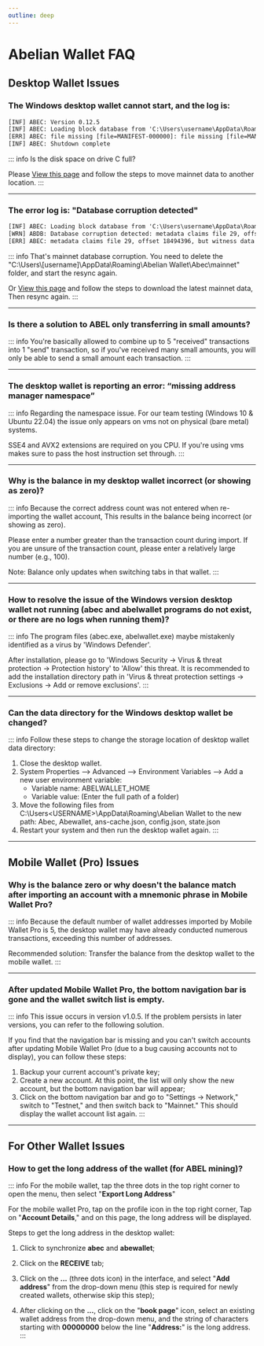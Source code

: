 ```yaml
---
outline: deep
---
```


# Abelian Wallet FAQ

## Desktop Wallet Issues

### <Badge type="warning" text="QUESTION" /> The Windows desktop wallet cannot start, and the log is:
```txt
[INF] ABEC: Version 0.12.5
[INF] ABEC: Loading block database from 'C:\Users\username\AppData\Roaming\Abelian Wallet\Abec\mainnet\blocks_ffldb'
[ERR] ABEC: file missing [file=MANIFEST-000000]: file missing [file=MANIFEST-000000]
[INF] ABEC: Shutdown complete
```

::: info <Badge type="tip" text="ANSWER" />
Is the disk space on drive C full?

Please [View this page](/faq/software-issues/fullnode.html#how-to-move-mainnet-data-to-another-location) and follow the steps to move mainnet data to another location.
:::

---

### <Badge type="warning" text="QUESTION" /> The error log is: "Database corruption detected"
```txt
[INF] ABEC: Loading block database from 'C:\Users\username\AppData\Roaming\Abelian Wallet\Abec\mainnet\blocks_ffldb'
[WRN] ABDB: Database corruption detected: metadata claims file 29, offset 18494396, but witness data is at file 0, offset 0
[ERR] ABEC: metadata claims file 29, offset 18494396, but witness data is at file 0, offset 0
```

::: info <Badge type="tip" text="ANSWER" />
That's mainnet database corruption. You need to delete the "C:\Users\\[username]\AppData\Roaming\Abelian Wallet\Abec\mainnet" folder, and start the resync again.

Or [View this page](/downloads/mainnet-db) and follow the steps to download the latest mainnet data, Then resync again.
:::

---

### <Badge type="warning" text="QUESTION" /> Is there a solution to ABEL only transferring in small amounts?

::: info <Badge type="tip" text="ANSWER" />
You're basically allowed to combine up to 5 "received" transactions into 1 "send" transaction, so if you've received many small amounts, you will only be able to send a small amount each transaction.
:::

---

### <Badge type="warning" text="QUESTION" /> The desktop wallet is reporting an error: “missing address manager namespace”

::: info <Badge type="tip" text="ANSWER" />
Regarding the namespace issue. For our team testing (Windows 10 & Ubuntu 22.04) the issue only appears on vms not on physical (bare metal) systems.

SSE4 and AVX2 extensions are required on you CPU. If you're using vms makes sure to pass the host instruction set through. 
:::

---

### <Badge type="warning" text="QUESTION" /> Why is the balance in my desktop wallet incorrect (or showing as zero)?

::: info <Badge type="tip" text="ANSWER" />
Because the correct address count was not entered when re-importing the wallet account, This results in the balance being incorrect (or showing as zero).

Please enter a number greater than the transaction count during import. If you are unsure of the transaction count, please enter a relatively large number (e.g., 100).

Note: Balance only updates when switching tabs in that wallet.
:::

---

### <Badge type="warning" text="QUESTION" /> How to resolve the issue of the Windows version desktop wallet not running (abec and abelwallet programs do not exist, or there are no logs when running them)?

::: info <Badge type="tip" text="ANSWER" />
The program files (abec.exe, abelwallet.exe) maybe mistakenly identified as a virus by 'Windows Defender'.

After installation, please go to 'Windows Security -> Virus & threat protection -> Protection history' to 'Allow' this threat. It is recommended to add the installation directory path in 'Virus & threat protection settings -> Exclusions -> Add or remove exclusions'.
:::

---

### <Badge type="warning" text="QUESTION" /> Can the data directory for the Windows desktop wallet be changed?

::: info <Badge type="tip" text="ANSWER" />
Follow these steps to change the storage location of desktop wallet data directory:

1. Close the desktop wallet.
2. System Properties --> Advanced --> Environment Variables --> Add a new user environment variable:
    - Variable name: ABELWALLET_HOME
    - Variable value: (Enter the full path of a folder)
3. Move the following files from C:\Users\<USERNAME>\AppData\Roaming\Abelian Wallet to the new path:
Abec, Abewallet, ans-cache.json, config.json, state.json
1. Restart your system and then run the desktop wallet again.
:::

---

## Mobile Wallet (Pro) Issues

### <Badge type="warning" text="QUESTION" /> Why is the balance zero or why doesn't the balance match after importing an account with a mnemonic phrase in Mobile Wallet Pro?

::: info <Badge type="tip" text="ANSWER" />
Because the default number of wallet addresses imported by Mobile Wallet Pro is 5, the desktop wallet may have already conducted numerous transactions, exceeding this number of addresses.

Recommended solution: Transfer the balance from the desktop wallet to the mobile wallet.
:::

---

### <Badge type="warning" text="QUESTION" /> After updated Mobile Wallet Pro, the bottom navigation bar is gone and the wallet switch list is empty.

::: info <Badge type="tip" text="ANSWER" />
This issue occurs in version v1.0.5. If the problem persists in later versions, you can refer to the following solution.

If you find that the navigation bar is missing and you can't switch accounts after updating Mobile Wallet Pro (due to a bug causing accounts not to display), you can follow these steps:

1. Backup your current account's private key;
2. Create a new account. At this point, the list will only show the new account, but the bottom navigation bar will appear;
3. Click on the bottom navigation bar and go to "Settings -> Network," switch to "Testnet," and then switch back to "Mainnet." This should display the wallet account list again.
:::

---

## For Other Wallet Issues

### <Badge type="warning" text="QUESTION" /> How to get the long address of the wallet (for ABEL mining)?

::: info <Badge type="tip" text="ANSWER" />
For the mobile wallet, tap the three dots in the top right corner to open the menu, then select "**Export Long Address**"

For the mobile wallet Pro, tap on the profile icon in the top right corner, Tap on "**Account Details**," and on this page, the long address will be displayed.

Steps to get the long address in the desktop wallet:

1. Click to synchronize **abec** and **abewallet**;

2. Click on the **RECEIVE** tab;

3. Click on the **...** (three dots icon) in the interface, and select "**Add address**" from the drop-down menu (this step is required for newly created wallets, otherwise skip this step);

4. After clicking on the **...**, click on the "**book page**" icon, select an existing wallet address from the drop-down menu, and the string of characters starting with **00000000** below the line "**Address:**" is the long address.
:::
